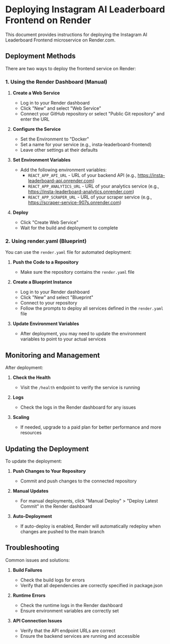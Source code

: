 # Deploying Instagram AI Leaderboard Frontend on Render

This document provides instructions for deploying the Instagram AI Leaderboard Frontend microservice on Render.com.

## Deployment Methods

There are two ways to deploy the frontend service on Render:

### 1. Using the Render Dashboard (Manual)

1. **Create a Web Service**
   - Log in to your Render dashboard
   - Click "New" and select "Web Service"
   - Connect your GitHub repository or select "Public Git repository" and enter the URL

2. **Configure the Service**
   - Set the Environment to "Docker"
   - Set a name for your service (e.g., insta-leaderboard-frontend)
   - Leave other settings at their defaults

3. **Set Environment Variables**
   - Add the following environment variables:
     - `REACT_APP_API_URL` - URL of your backend API (e.g., https://insta-leaderboard-api.onrender.com)
     - `REACT_APP_ANALYTICS_URL` - URL of your analytics service (e.g., https://insta-leaderboard-analytics.onrender.com)
     - `REACT_APP_SCRAPER_URL` - URL of your scraper service (e.g., https://scraper-service-907s.onrender.com)

4. **Deploy**
   - Click "Create Web Service"
   - Wait for the build and deployment to complete

### 2. Using render.yaml (Blueprint)

You can use the `render.yaml` file for automated deployment:

1. **Push the Code to a Repository**
   - Make sure the repository contains the `render.yaml` file

2. **Create a Blueprint Instance**
   - Log in to your Render dashboard
   - Click "New" and select "Blueprint"
   - Connect to your repository
   - Follow the prompts to deploy all services defined in the `render.yaml` file

3. **Update Environment Variables**
   - After deployment, you may need to update the environment variables to point to your actual services

## Monitoring and Management

After deployment:

1. **Check the Health**
   - Visit the `/health` endpoint to verify the service is running

2. **Logs**
   - Check the logs in the Render dashboard for any issues

3. **Scaling**
   - If needed, upgrade to a paid plan for better performance and more resources

## Updating the Deployment

To update the deployment:

1. **Push Changes to Your Repository**
   - Commit and push changes to the connected repository

2. **Manual Updates**
   - For manual deployments, click "Manual Deploy" > "Deploy Latest Commit" in the Render dashboard

3. **Auto-Deployment**
   - If auto-deploy is enabled, Render will automatically redeploy when changes are pushed to the main branch

## Troubleshooting

Common issues and solutions:

1. **Build Failures**
   - Check the build logs for errors
   - Verify that all dependencies are correctly specified in package.json

2. **Runtime Errors**
   - Check the runtime logs in the Render dashboard
   - Ensure environment variables are correctly set

3. **API Connection Issues**
   - Verify that the API endpoint URLs are correct
   - Ensure the backend services are running and accessible